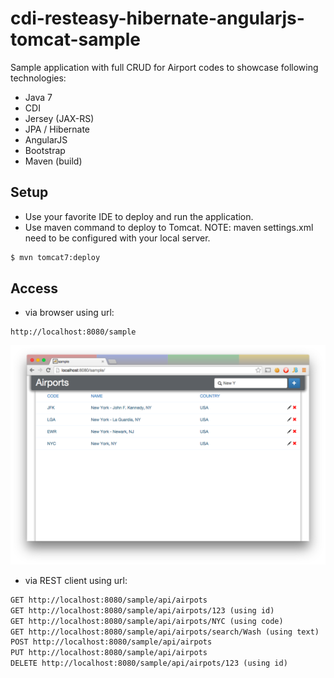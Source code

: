 cdi-resteasy-hibernate-angularjs-tomcat-sample
==============================================

Sample application with full CRUD for Airport codes to showcase following technologies: 
- Java 7 
- CDI 
- Jersey (JAX-RS) 
- JPA / Hibernate
- AngularJS 
- Bootstrap 
- Maven (build) 

Setup
-----
- Use your favorite IDE to deploy and run the application. 
- Use maven command to deploy to Tomcat. NOTE: maven settings.xml need to be configured with your local server. 
```bash
$ mvn tomcat7:deploy
```

Access
------
- via browser using url: 
```
http://localhost:8080/sample 
```
![Alt text](/sample.png?raw=true "Sample page")

- via REST client using url: 
```html
GET http://localhost:8080/sample/api/airpots
GET http://localhost:8080/sample/api/airpots/123 (using id)
GET http://localhost:8080/sample/api/airpots/NYC (using code)
GET http://localhost:8080/sample/api/airpots/search/Wash (using text) 
POST http://localhost:8080/sample/api/airpots
PUT http://localhost:8080/sample/api/airpots
DELETE http://localhost:8080/sample/api/airpots/123 (using id)
```

